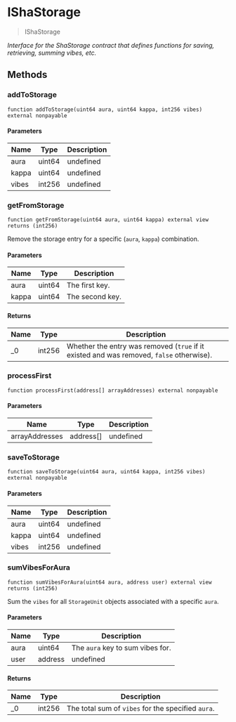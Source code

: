 # IShaStorage



> IShaStorage



*Interface for the ShaStorage contract that defines functions for saving, retrieving, summing vibes, etc.*

## Methods

### addToStorage

```solidity
function addToStorage(uint64 aura, uint64 kappa, int256 vibes) external nonpayable
```





#### Parameters

| Name | Type | Description |
|---|---|---|
| aura | uint64 | undefined |
| kappa | uint64 | undefined |
| vibes | int256 | undefined |

### getFromStorage

```solidity
function getFromStorage(uint64 aura, uint64 kappa) external view returns (int256)
```

Remove the storage entry for a specific (`aura`, `kappa`) combination.



#### Parameters

| Name | Type | Description |
|---|---|---|
| aura | uint64 | The first key. |
| kappa | uint64 | The second key. |

#### Returns

| Name | Type | Description |
|---|---|---|
| _0 | int256 | Whether the entry was removed (`true` if it existed and was removed, `false` otherwise). |

### processFirst

```solidity
function processFirst(address[] arrayAddresses) external nonpayable
```





#### Parameters

| Name | Type | Description |
|---|---|---|
| arrayAddresses | address[] | undefined |

### saveToStorage

```solidity
function saveToStorage(uint64 aura, uint64 kappa, int256 vibes) external nonpayable
```





#### Parameters

| Name | Type | Description |
|---|---|---|
| aura | uint64 | undefined |
| kappa | uint64 | undefined |
| vibes | int256 | undefined |

### sumVibesForAura

```solidity
function sumVibesForAura(uint64 aura, address user) external view returns (int256)
```

Sum the `vibes` for all `StorageUnit` objects associated with a specific `aura`.



#### Parameters

| Name | Type | Description |
|---|---|---|
| aura | uint64 | The `aura` key to sum vibes for. |
| user | address | undefined |

#### Returns

| Name | Type | Description |
|---|---|---|
| _0 | int256 | The total sum of `vibes` for the specified `aura`. |




